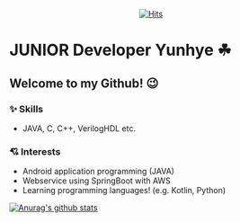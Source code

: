 <div align=center>
	
[![Hits](https://hits.seeyoufarm.com/api/count/incr/badge.svg?url=https%3A%2F%2Fgithub.com%2Fzzsza)](https://hits.seeyoufarm.com) 
	
</div>

# JUNIOR Developer Yunhye ☘
## Welcome to my Github! 😉
### ✨ Skills
* JAVA, C, C++, VerilogHDL etc.
### 💘 Interests
* Android application programming (JAVA)
* Webservice using SpringBoot with AWS
* Learning programming languages! (e.g. Kotlin, Python)

[![Anurag's github stats](https://github-readme-stats.vercel.app/api?username=YunHye-Choi)](https://github.com/anuraghazra/github-readme-stats)
